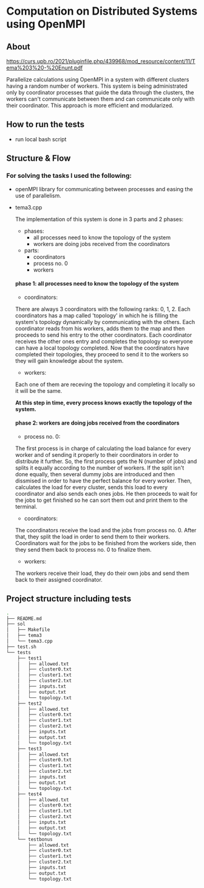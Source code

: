 # Computation on Distributed Systems using OpenMPI  

## About

https://curs.upb.ro/2021/pluginfile.php/439968/mod_resource/content/11/Tema%203%20-%20Enunt.pdf

Parallelize calculations using OpenMPI in a system with different clusters having a random number of workers.
This system is being administrated only by coordinator processes that guide the data through the clusters,
the workers can't communicate between them and can communicate only with their coordinator. This approach is more
efficient and modularized.

## How to run the tests

- run local bash script

## Structure & Flow

### For solving the tasks I used the following:

- openMPI library for communicating between processes and easing the use of parallelism.  

- tema3.cpp

    The implementation of this system is done in 3 parts and 2 phases:
    -   phases:
        -   all processes need to know the topology of the system
        -   workers are doing jobs received from the coordinators
    -   parts:
        -   coordinators
        -   process no. 0
        -   workers

    #### phase 1: all processes need to know the topology of the system
    
    -   coordinators:

    There are always 3 coordinators with the following ranks: 0, 1, 2. Each coordinators has a map called
    'topology' in which he is filling the system's topology dynamically by communicating with the others.
    Each coordinator reads from his workers, adds them to the map and then proceeds to send his entry to
    the other coordinators.
    Each coordinator receives the other ones entry and completes the topology so everyone can have a local
    topology completed.
    Now that the coordinators have completed their topologies, they proceed to send it to the workers so they
    will gain knowledge about the system.

    -   workers:

    Each one of them are receving the topology and completing it locally so it will be the same.

    **At this step in time, every process knows exactly the topology of the system.**

    #### phase 2: workers are doing jobs received from the coordinators

    - process no. 0:

    The first process is in charge of calculating the load balance for every worker and of sending it properly to their
    coordinators in order to distribute it further. So, the first process gets the N (number of jobs) and splits it equally
    according to the number of workers. If the split isn't done equally, then several dummy jobs are introduced and then
    dissmised in order to have the perfect balance for every worker. Then, calculates the load for every cluster, sends this
    load to every coordinator and also sends each ones jobs.
    He then proceeds to wait for the jobs to get finished so he can sort them out and print them to the terminal.

    - coordinators:

    The coordinators receive the load and the jobs from process no. 0. After that, they split the load in order to send them
    to their workers. Coordinators wait for the jobs to be finished from the workers side, then they send them back to
    process no. 0 to finalize them.

    - workers:

    The workers receive their load, they do their own jobs and send them back to their assigned coordinator.



## Project structure including tests
```bash
.
├── README.md
├── sol
│   ├── Makefile
│   ├── tema3
│   └── tema3.cpp
├── test.sh
└── tests
    ├── test1
    │   ├── allowed.txt
    │   ├── cluster0.txt
    │   ├── cluster1.txt
    │   ├── cluster2.txt
    │   ├── inputs.txt
    │   ├── output.txt
    │   └── topology.txt
    ├── test2
    │   ├── allowed.txt
    │   ├── cluster0.txt
    │   ├── cluster1.txt
    │   ├── cluster2.txt
    │   ├── inputs.txt
    │   ├── output.txt
    │   └── topology.txt
    ├── test3
    │   ├── allowed.txt
    │   ├── cluster0.txt
    │   ├── cluster1.txt
    │   ├── cluster2.txt
    │   ├── inputs.txt
    │   ├── output.txt
    │   └── topology.txt
    ├── test4
    │   ├── allowed.txt
    │   ├── cluster0.txt
    │   ├── cluster1.txt
    │   ├── cluster2.txt
    │   ├── inputs.txt
    │   ├── output.txt
    │   └── topology.txt
    └── testbonus
        ├── allowed.txt
        ├── cluster0.txt
        ├── cluster1.txt
        ├── cluster2.txt
        ├── inputs.txt
        ├── output.txt
        └── topology.txt
```
